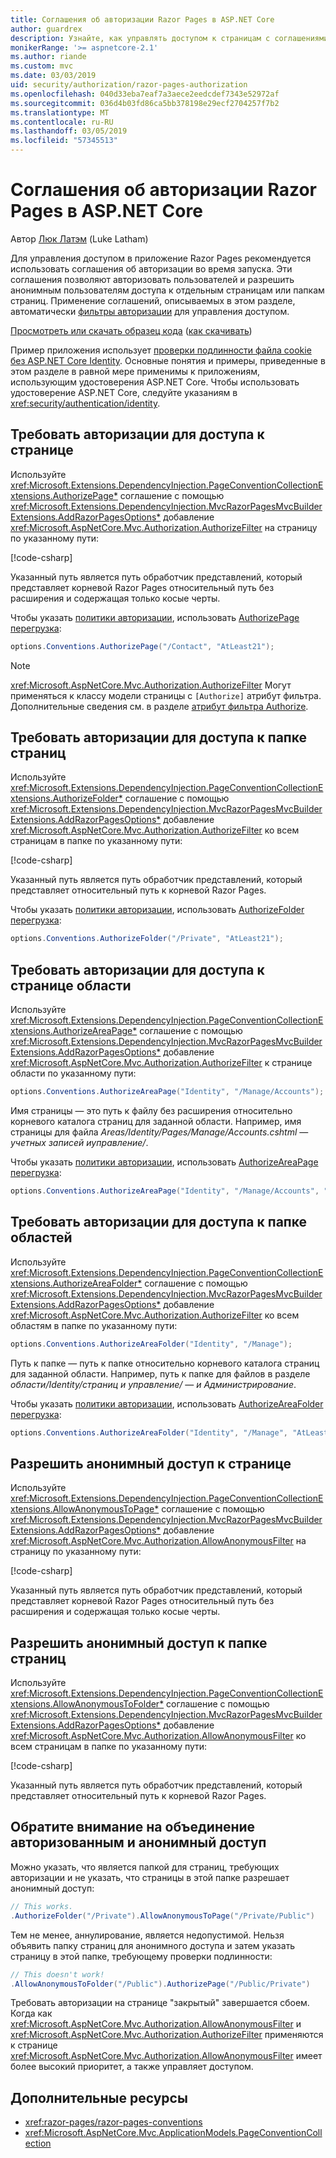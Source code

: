 ```yaml
---
title: Соглашения об авторизации Razor Pages в ASP.NET Core
author: guardrex
description: Узнайте, как управлять доступом к страницам с соглашениями, авторизовать пользователей и Разрешить анонимные пользователи для доступа к страницам или папкам страниц.
monikerRange: '>= aspnetcore-2.1'
ms.author: riande
ms.custom: mvc
ms.date: 03/03/2019
uid: security/authorization/razor-pages-authorization
ms.openlocfilehash: 040d33eba7eaf7a3aece2eedcdef7343e52972af
ms.sourcegitcommit: 036d4b03fd86ca5bb378198e29ecf2704257f7b2
ms.translationtype: MT
ms.contentlocale: ru-RU
ms.lasthandoff: 03/05/2019
ms.locfileid: "57345513"
---
```

# <a name="razor-pages-authorization-conventions-in-aspnet-core"></a>Соглашения об авторизации Razor Pages в ASP.NET Core

Автор [Люк Латэм](https://github.com/guardrex) (Luke Latham)

Для управления доступом в приложение Razor Pages рекомендуется использовать соглашения об авторизации во время запуска. Эти соглашения позволяют авторизовать пользователей и разрешить анонимным пользователям доступа к отдельным страницам или папкам страниц. Применение соглашений, описываемых в этом разделе, автоматически [фильтры авторизации](xref:mvc/controllers/filters#authorization-filters) для управления доступом.

[Просмотреть или скачать образец кода](https://github.com/aspnet/Docs/tree/master/aspnetcore/security/authorization/razor-pages-authorization/samples) ([как скачивать](xref:index#how-to-download-a-sample))

Пример приложения использует [проверки подлинности файла cookie без ASP.NET Core Identity](xref:security/authentication/cookie). Основные понятия и примеры, приведенные в этом разделе в равной мере применимы к приложениям, использующим удостоверения ASP.NET Core. Чтобы использовать удостоверение ASP.NET Core, следуйте указаниям в <xref:security/authentication/identity>.

## <a name="require-authorization-to-access-a-page"></a>Требовать авторизации для доступа к странице

Используйте <xref:Microsoft.Extensions.DependencyInjection.PageConventionCollectionExtensions.AuthorizePage*> соглашение с помощью <xref:Microsoft.Extensions.DependencyInjection.MvcRazorPagesMvcBuilderExtensions.AddRazorPagesOptions*> добавление <xref:Microsoft.AspNetCore.Mvc.Authorization.AuthorizeFilter> на страницу по указанному пути:

[!code-csharp[](razor-pages-authorization/samples/2.x/AuthorizationSample/Startup.cs?name=snippet1&highlight=2,4)]

Указанный путь является путь обработчик представлений, который представляет корневой Razor Pages относительный путь без расширения и содержащая только косые черты.

Чтобы указать [политики авторизации](xref:security/authorization/policies), использовать [AuthorizePage перегрузка](xref:Microsoft.Extensions.DependencyInjection.PageConventionCollectionExtensions.AuthorizePage*):

```csharp
options.Conventions.AuthorizePage("/Contact", "AtLeast21");
```

> [!NOTE]
> <xref:Microsoft.AspNetCore.Mvc.Authorization.AuthorizeFilter> Могут применяться к классу модели страницы с `[Authorize]` атрибут фильтра. Дополнительные сведения см. в разделе [атрибут фильтра Authorize](xref:razor-pages/filter#authorize-filter-attribute).

## <a name="require-authorization-to-access-a-folder-of-pages"></a>Требовать авторизации для доступа к папке страниц

Используйте <xref:Microsoft.Extensions.DependencyInjection.PageConventionCollectionExtensions.AuthorizeFolder*> соглашение с помощью <xref:Microsoft.Extensions.DependencyInjection.MvcRazorPagesMvcBuilderExtensions.AddRazorPagesOptions*> добавление <xref:Microsoft.AspNetCore.Mvc.Authorization.AuthorizeFilter> ко всем страницам в папке по указанному пути:

[!code-csharp[](razor-pages-authorization/samples/2.x/AuthorizationSample/Startup.cs?name=snippet1&highlight=2,5)]

Указанный путь является путь обработчик представлений, который представляет относительный путь к корневой Razor Pages.

Чтобы указать [политики авторизации](xref:security/authorization/policies), использовать [AuthorizeFolder перегрузка](xref:Microsoft.Extensions.DependencyInjection.PageConventionCollectionExtensions.AuthorizeFolder*):

```csharp
options.Conventions.AuthorizeFolder("/Private", "AtLeast21");
```

## <a name="require-authorization-to-access-an-area-page"></a>Требовать авторизации для доступа к странице области

Используйте <xref:Microsoft.Extensions.DependencyInjection.PageConventionCollectionExtensions.AuthorizeAreaPage*> соглашение с помощью <xref:Microsoft.Extensions.DependencyInjection.MvcRazorPagesMvcBuilderExtensions.AddRazorPagesOptions*> добавление <xref:Microsoft.AspNetCore.Mvc.Authorization.AuthorizeFilter> к странице области по указанному пути:

```csharp
options.Conventions.AuthorizeAreaPage("Identity", "/Manage/Accounts");
```

Имя страницы — это путь к файлу без расширения относительно корневого каталога страниц для заданной области. Например, имя страницы для файла *Areas/Identity/Pages/Manage/Accounts.cshtml* — *учетных записей иуправление/*.

Чтобы указать [политики авторизации](xref:security/authorization/policies), использовать [AuthorizeAreaPage перегрузка](xref:Microsoft.Extensions.DependencyInjection.PageConventionCollectionExtensions.AuthorizeAreaPage*):

```csharp
options.Conventions.AuthorizeAreaPage("Identity", "/Manage/Accounts", "AtLeast21");
```

## <a name="require-authorization-to-access-a-folder-of-areas"></a>Требовать авторизации для доступа к папке областей

Используйте <xref:Microsoft.Extensions.DependencyInjection.PageConventionCollectionExtensions.AuthorizeAreaFolder*> соглашение с помощью <xref:Microsoft.Extensions.DependencyInjection.MvcRazorPagesMvcBuilderExtensions.AddRazorPagesOptions*> добавление <xref:Microsoft.AspNetCore.Mvc.Authorization.AuthorizeFilter> ко всем областям в папке по указанному пути:

```csharp
options.Conventions.AuthorizeAreaFolder("Identity", "/Manage");
```

Путь к папке — путь к папке относительно корневого каталога страниц для заданной области. Например, путь к папке для файлов в разделе *области/Identity/страниц и управление/* — *и Администрирование*.

Чтобы указать [политики авторизации](xref:security/authorization/policies), использовать [AuthorizeAreaFolder перегрузка](xref:Microsoft.Extensions.DependencyInjection.PageConventionCollectionExtensions.AuthorizeAreaFolder*):

```csharp
options.Conventions.AuthorizeAreaFolder("Identity", "/Manage", "AtLeast21");
```

## <a name="allow-anonymous-access-to-a-page"></a>Разрешить анонимный доступ к странице

Используйте <xref:Microsoft.Extensions.DependencyInjection.PageConventionCollectionExtensions.AllowAnonymousToPage*> соглашение с помощью <xref:Microsoft.Extensions.DependencyInjection.MvcRazorPagesMvcBuilderExtensions.AddRazorPagesOptions*> добавление <xref:Microsoft.AspNetCore.Mvc.Authorization.AllowAnonymousFilter> на страницу по указанному пути:

[!code-csharp[](razor-pages-authorization/samples/2.x/AuthorizationSample/Startup.cs?name=snippet1&highlight=2,6)]

Указанный путь является путь обработчик представлений, который представляет корневой Razor Pages относительный путь без расширения и содержащая только косые черты.

## <a name="allow-anonymous-access-to-a-folder-of-pages"></a>Разрешить анонимный доступ к папке страниц

Используйте <xref:Microsoft.Extensions.DependencyInjection.PageConventionCollectionExtensions.AllowAnonymousToFolder*> соглашение с помощью <xref:Microsoft.Extensions.DependencyInjection.MvcRazorPagesMvcBuilderExtensions.AddRazorPagesOptions*> добавление <xref:Microsoft.AspNetCore.Mvc.Authorization.AllowAnonymousFilter> ко всем страницам в папке по указанному пути:

[!code-csharp[](razor-pages-authorization/samples/2.x/AuthorizationSample/Startup.cs?name=snippet1&highlight=2,7)]

Указанный путь является путь обработчик представлений, который представляет относительный путь к корневой Razor Pages.

## <a name="note-on-combining-authorized-and-anonymous-access"></a>Обратите внимание на объединение авторизованным и анонимный доступ

Можно указать, что является папкой для страниц, требующих авторизации и не указать, что страницы в этой папке разрешает анонимный доступ:

```csharp
// This works.
.AuthorizeFolder("/Private").AllowAnonymousToPage("/Private/Public")
```

Тем не менее, аннулирование, является недопустимой. Нельзя объявить папку страниц для анонимного доступа и затем указать страницу в этой папке, требующему проверки подлинности:

```csharp
// This doesn't work!
.AllowAnonymousToFolder("/Public").AuthorizePage("/Public/Private")
```

Требовать авторизации на странице "закрытый" завершается сбоем. Когда как <xref:Microsoft.AspNetCore.Mvc.Authorization.AllowAnonymousFilter> и <xref:Microsoft.AspNetCore.Mvc.Authorization.AuthorizeFilter> применяются к странице <xref:Microsoft.AspNetCore.Mvc.Authorization.AllowAnonymousFilter> имеет более высокий приоритет, а также управляет доступом.

## <a name="additional-resources"></a>Дополнительные ресурсы

* <xref:razor-pages/razor-pages-conventions>
* <xref:Microsoft.AspNetCore.Mvc.ApplicationModels.PageConventionCollection>
